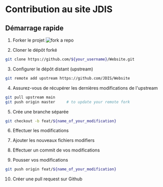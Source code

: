 # Contribution au site JDIS

## Démarrage rapide

1. Forker le projet
![fork a repo](https://docs.github.com/assets/cb-79331/images/help/repository/fork_button.png)

2. Cloner le dépôt forké
```bash
git clone https://github.com/${your_username}/Website.git
```

3. Configurer le dépôt distant (upstream)
```bash
git remote add upstream https://github.com/JDIS/Website
```

4. Assurez-vous de récupérer les dernières modifications de l'upstream
```bash
git pull upstream main
git push origin master     # to update your remote fork
```

5. Crée une branche séparée
```bash
git checkout -b feat/${name_of_your_modification}
```

6. Effectuer les modifications

7. Ajouter les nouveaux fichiers modifiers

8. Effectuer un commit de vos modifications

7. Pousser vos modifications
```bash
git push origin feat/${name_of_your_modification}
```

10. Créer une pull request sur Github